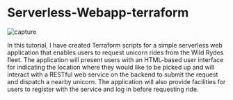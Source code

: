 # Serverless-Webapp-terraform

![capture](https://github.com/tahaqutbuddin/Serverless-Webapp-terraform/assets/25296771/c6e77fab-67c4-4c74-9ce8-4a6f86210077)

In this tutorial, I have created Terraform scripts for a simple serverless web application that enables users to request unicorn rides from the Wild Rydes fleet. The application will present users with an HTML-based user interface for indicating the location where they would like to be picked up and will interact with a RESTful web service on the backend to submit the request and dispatch a nearby unicorn. The application will also provide facilities for users to register with the service and log in before requesting ride.

